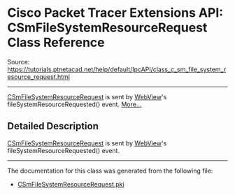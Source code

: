 # Cisco Packet Tracer Extensions API: CSmFileSystemResourceRequest Class Reference

Source: https://tutorials.ptnetacad.net/help/default/IpcAPI/class_c_sm_file_system_resource_request.html

---

[CSmFileSystemResourceRequest](class_c_sm_file_system_resource_request.html "CSmFileSystemResourceRequest is sent by WebView's fileSystemResourceRequested\(\) event.") is sent by [WebView](class_web_view.html "WebView allows manipulation of WebViews such as the Instruction dialog and Script Modules.")'s fileSystemResourceRequested() event. [More...](class_c_sm_file_system_resource_request.html#details)

## Detailed Description

[CSmFileSystemResourceRequest](class_c_sm_file_system_resource_request.html "CSmFileSystemResourceRequest is sent by WebView's fileSystemResourceRequested\(\) event.") is sent by [WebView](class_web_view.html "WebView allows manipulation of WebViews such as the Instruction dialog and Script Modules.")'s fileSystemResourceRequested() event. 

* * *

The documentation for this class was generated from the following file:

  * [CSmFileSystemResourceRequest.pki](_c_sm_file_system_resource_request_8pki.html)


